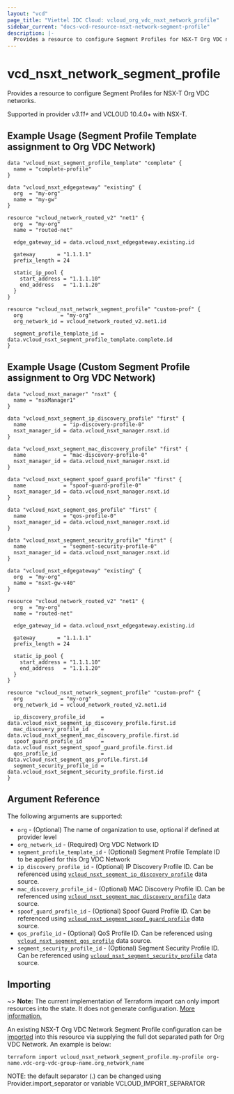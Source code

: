 ```yaml
---
layout: "vcd"
page_title: "Viettel IDC Cloud: vcloud_org_vdc_nsxt_network_profile"
sidebar_current: "docs-vcd-resource-nsxt-network-segment-profile"
description: |-
  Provides a resource to configure Segment Profiles for NSX-T Org VDC networks.
---
```


# vcd\_nsxt\_network\_segment\_profile

Provides a resource to configure Segment Profiles for NSX-T Org VDC networks.

Supported in provider *v3.11+* and VCLOUD 10.4.0+ with NSX-T.

## Example Usage (Segment Profile Template assignment to Org VDC Network)

```hcl
data "vcloud_nsxt_segment_profile_template" "complete" {
  name = "complete-profile"
}

data "vcloud_nsxt_edgegateway" "existing" {
  org  = "my-org"
  name = "my-gw"
}

resource "vcloud_network_routed_v2" "net1" {
  org  = "my-org"
  name = "routed-net"

  edge_gateway_id = data.vcloud_nsxt_edgegateway.existing.id

  gateway       = "1.1.1.1"
  prefix_length = 24

  static_ip_pool {
    start_address = "1.1.1.10"
    end_address   = "1.1.1.20"
  }
}

resource "vcloud_nsxt_network_segment_profile" "custom-prof" {
  org            = "my-org"
  org_network_id = vcloud_network_routed_v2.net1.id

  segment_profile_template_id = data.vcloud_nsxt_segment_profile_template.complete.id
}
```

## Example Usage (Custom Segment Profile assignment to Org VDC Network)

```hcl
data "vcloud_nsxt_manager" "nsxt" {
  name = "nsxManager1"
}

data "vcloud_nsxt_segment_ip_discovery_profile" "first" {
  name            = "ip-discovery-profile-0"
  nsxt_manager_id = data.vcloud_nsxt_manager.nsxt.id
}

data "vcloud_nsxt_segment_mac_discovery_profile" "first" {
  name            = "mac-discovery-profile-0"
  nsxt_manager_id = data.vcloud_nsxt_manager.nsxt.id
}

data "vcloud_nsxt_segment_spoof_guard_profile" "first" {
  name            = "spoof-guard-profile-0"
  nsxt_manager_id = data.vcloud_nsxt_manager.nsxt.id
}

data "vcloud_nsxt_segment_qos_profile" "first" {
  name            = "qos-profile-0"
  nsxt_manager_id = data.vcloud_nsxt_manager.nsxt.id
}

data "vcloud_nsxt_segment_security_profile" "first" {
  name            = "segment-security-profile-0"
  nsxt_manager_id = data.vcloud_nsxt_manager.nsxt.id
}

data "vcloud_nsxt_edgegateway" "existing" {
  org  = "my-org"
  name = "nsxt-gw-v40"
}

resource "vcloud_network_routed_v2" "net1" {
  org  = "my-org"
  name = "routed-net"

  edge_gateway_id = data.vcloud_nsxt_edgegateway.existing.id

  gateway       = "1.1.1.1"
  prefix_length = 24

  static_ip_pool {
    start_address = "1.1.1.10"
    end_address   = "1.1.1.20"
  }
}

resource "vcloud_nsxt_network_segment_profile" "custom-prof" {
  org            = "my-org"
  org_network_id = vcloud_network_routed_v2.net1.id

  ip_discovery_profile_id     = data.vcloud_nsxt_segment_ip_discovery_profile.first.id
  mac_discovery_profile_id    = data.vcloud_nsxt_segment_mac_discovery_profile.first.id
  spoof_guard_profile_id      = data.vcloud_nsxt_segment_spoof_guard_profile.first.id
  qos_profile_id              = data.vcloud_nsxt_segment_qos_profile.first.id
  segment_security_profile_id = data.vcloud_nsxt_segment_security_profile.first.id
}
```

## Argument Reference

The following arguments are supported:

* `org` - (Optional) The name of organization to use, optional if defined at provider level
* `org_network_id` - (Required) Org VDC Network ID
* `segment_profile_template_id` - (Optional) Segment Profile Template ID to be applied for this Org
  VDC Network
* `ip_discovery_profile_id` - (Optional) IP Discovery Profile ID. Can be referenced using
  [`vcloud_nsxt_segment_ip_discovery_profile`](/providers/terraform-viettelidc/vcloud/latest/docs/data-sources/nsxt_segment_ip_discovery_profile)
  data source.
* `mac_discovery_profile_id` - (Optional) MAC Discovery Profile ID. Can be referenced using
  [`vcloud_nsxt_segment_mac_discovery_profile`](/providers/terraform-viettelidc/vcloud/latest/docs/data-sources/nsxt_segment_mac_discovery_profile)
  data source.
* `spoof_guard_profile_id` - (Optional) Spoof Guard Profile ID. Can be referenced using
  [`vcloud_nsxt_segment_spoof_guard_profile`](/providers/terraform-viettelidc/vcloud/latest/docs/data-sources/nsxt_segment_spoof_guard_profile)
  data source.
* `qos_profile_id` - (Optional) QoS Profile ID. Can be referenced using
  [`vcloud_nsxt_segment_qos_profile`](/providers/terraform-viettelidc/vcloud/latest/docs/data-sources/nsxt_segment_qos_profile)
  data source.
* `segment_security_profile_id` - (Optional) Segment Security Profile ID. Can be referenced using
  [`vcloud_nsxt_segment_security_profile`](/providers/terraform-viettelidc/vcloud/latest/docs/data-sources/nsxt_segment_security_profile)
  data source.

## Importing

~> **Note:** The current implementation of Terraform import can only import resources into the state.
It does not generate configuration. [More information.](https://www.terraform.io/docs/import/)

An existing NSX-T Org VDC Network Segment Profile configuration can be [imported][docs-import] into
this resource via supplying the full dot separated path for Org VDC Network. An example is below:

[docs-import]: https://www.terraform.io/docs/import/

```
terraform import vcloud_nsxt_network_segment_profile.my-profile org-name.vdc-org-vdc-group-name.org_network_name
```

NOTE: the default separator (.) can be changed using Provider.import_separator or variable VCLOUD_IMPORT_SEPARATOR
